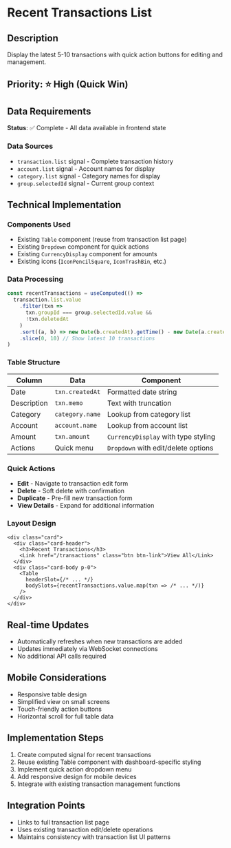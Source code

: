 # Recent Transactions List

## Description
Display the latest 5-10 transactions with quick action buttons for editing and management.

## Priority: ⭐ High (Quick Win)

## Data Requirements
**Status**: ✅ Complete - All data available in frontend state

### Data Sources
- `transaction.list` signal - Complete transaction history
- `account.list` signal - Account names for display
- `category.list` signal - Category names for display
- `group.selectedId` signal - Current group context

## Technical Implementation

### Components Used
- Existing `Table` component (reuse from transaction list page)
- Existing `Dropdown` component for quick actions
- Existing `CurrencyDisplay` component for amounts
- Existing icons (`IconPencilSquare`, `IconTrashBin`, etc.)

### Data Processing
```typescript
const recentTransactions = useComputed(() => 
  transaction.list.value
    .filter(txn => 
      txn.groupId === group.selectedId.value && 
      !txn.deletedAt
    )
    .sort((a, b) => new Date(b.createdAt).getTime() - new Date(a.createdAt).getTime())
    .slice(0, 10) // Show latest 10 transactions
)
```

### Table Structure
| Column | Data | Component |
|--------|------|-----------|
| Date | `txn.createdAt` | Formatted date string |
| Description | `txn.memo` | Text with truncation |
| Category | `category.name` | Lookup from category list |
| Account | `account.name` | Lookup from account list |
| Amount | `txn.amount` | `CurrencyDisplay` with type styling |
| Actions | Quick menu | `Dropdown` with edit/delete options |

### Quick Actions
- **Edit** - Navigate to transaction edit form
- **Delete** - Soft delete with confirmation
- **Duplicate** - Pre-fill new transaction form
- **View Details** - Expand for additional information

### Layout Design
```tsx
<div class="card">
  <div class="card-header">
    <h3>Recent Transactions</h3>
    <Link href="/transactions" class="btn btn-link">View All</Link>
  </div>
  <div class="card-body p-0">
    <Table
      headerSlot={/* ... */}
      bodySlots={recentTransactions.value.map(txn => /* ... */)}
    />
  </div>
</div>
```

## Real-time Updates
- Automatically refreshes when new transactions are added
- Updates immediately via WebSocket connections
- No additional API calls required

## Mobile Considerations
- Responsive table design
- Simplified view on small screens
- Touch-friendly action buttons
- Horizontal scroll for full table data

## Implementation Steps
1. Create computed signal for recent transactions
2. Reuse existing Table component with dashboard-specific styling
3. Implement quick action dropdown menu
4. Add responsive design for mobile devices
5. Integrate with existing transaction management functions

## Integration Points
- Links to full transaction list page
- Uses existing transaction edit/delete operations
- Maintains consistency with transaction list UI patterns
